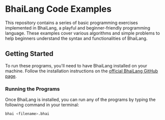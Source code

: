 # BhaiLang Code Examples

This repository contains a series of basic programming exercises implemented in BhaiLang, a playful and beginner-friendly programming language. These examples cover various algorithms and simple problems to help beginners understand the syntax and functionalities of BhaiLang.

## Getting Started

To run these programs, you'll need to have BhaiLang installed on your machine. Follow the installation instructions on the [official BhaiLang GitHub page](https://github.com/bhailang/bhailang).

### Running the Programs

Once BhaiLang is installed, you can run any of the programs by typing the following command in your terminal:

```bash
bhai <filename>.bhai
